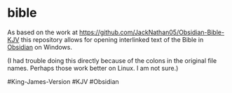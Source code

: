# bible
As based on the work at https://github.com/JackNathan05/Obsidian-Bible-KJV this repository allows for opening interlinked text of the Bible in [Obsidian](https://obsidian.md) on Windows.

(I had trouble doing this directly because of the colons in the original file names. Perhaps those work better on Linux. I am not sure.)

#King-James-Version #KJV #Obsidian
